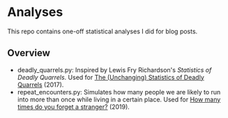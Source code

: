 # Analyses

This repo contains one-off statistical analyses I did for blog posts.

## Overview

* deadly_quarrels.py: Inspired by Lewis Fry Richardson's *Statistics of Deadly Quarrels*. Used for [The (Unchanging) Statistics of Deadly Quarrels](https://towardsdatascience.com/the-unchanging-statistics-of-deadly-quarrels-31cd8ab49a17) (2017).
* repeat_encounters.py: Simulates how many people we are likely to run into more than once while living in a certain place. Used for [How many times do you forget a stranger?](https://medium.com/@zacharykitt/how-many-times-do-you-forget-a-stranger-d3bcd52c071) (2019).
